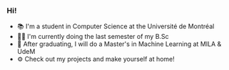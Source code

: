### Hi!
* 📚 I'm a student in Computer Science at the Université de Montréal
* 👨‍🎓 I'm currently doing the last semester of my B.Sc
* 🧠 After graduating, I will do a Master's in Machine Learning at MILA & UdeM
* ⚙️ Check out my projects and make yourself at home!


<!--
**DarkZant/DarkZant** is a ✨ _special_ ✨ repository because its `README.md` (this file) appears on your GitHub profile.

Here are some ideas to get you started:

- 🔭 I’m currently working on ...
- 🌱 I’m currently learning ...
- 👯 I’m looking to collaborate on ...
- 🤔 I’m looking for help with ...
- 💬 Ask me about ...
- 📫 How to reach me: ...
- 😄 Pronouns: ...
- ⚡ Fun fact: ...
-->
